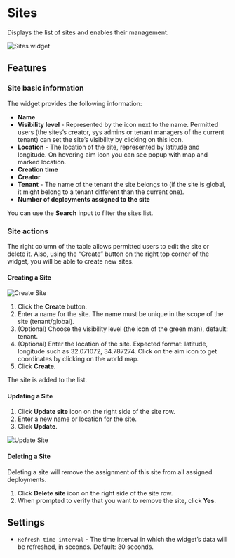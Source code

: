 # Sites

Displays the list of sites and enables their management.

![Sites widget]( /images/ui/widgets/sites.png )

## Features

### Site basic information

The widget provides the following information:

* **Name**
* **Visibility level** - Represented by the icon next to the name. Permitted users (the sites’s creator, sys admins or tenant managers of the current tenant) can set the site’s visibility by clicking on this icon.
* **Location** - The location of the site, represented by latitude and longitude. On hovering aim icon you can see popup with map and marked location.
* **Creation time**
* **Creator**
* **Tenant** - The name of the tenant the site belongs to (if the site is global, it might belong to a tenant different than the current one).
* **Number of deployments assigned to the site**

You can use the **Search** input to filter the sites list.


### Site actions

The right column of the table allows permitted users to edit the site or delete it.
Also, using the “Create” button on the right top corner of the widget, you will be able to create new sites.


#### Creating a Site

![Create Site]( /images/ui/widgets/sites_create-site.png )

1. Click the **Create** button.
2. Enter a name for the site. The name must be unique in the scope of the site (tenant/global).
3. (Optional) Choose the visibility level (the icon of the green man), default: tenant.
4. (Optional) Enter the location of the site. Expected format: latitude, longitude such as 32.071072, 34.787274. Click on the aim icon to get coordinates by clicking on the world map.
5. Click **Create**.

The site is added to the list.


#### Updating a Site

1. Click **Update site** icon on the right side of the site row.
2. Enter a new name or location for the site.
3. Click **Update**.

![Update Site]( /images/ui/widgets/sites_update-site.png )


#### Deleting a Site

Deleting a site will remove the assignment of this site from all assigned deployments.

1. Click **Delete site** icon on the right side of the site row.
2. When prompted to verify that you want to remove the site, click **Yes**.


## Settings
 
* `Refresh time interval` - The time interval in which the widget’s data will be refreshed, in seconds. Default: 30 seconds.
